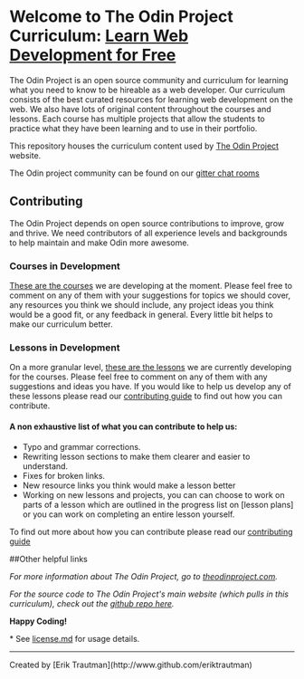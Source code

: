# Welcome to The Odin Project Curriculum: [Learn Web Development for Free](http://theodinproject.com)

The Odin Project is an open source community and curriculum for learning what you need to know to be hireable as a web developer. Our curriculum consists of the best curated resources for learning web development on the web. We also have lots of original content throughout the courses and lessons. Each course has multiple projects that allow the students to practice what they have been learning and to use in their portfolio.

This repository houses the curriculum content used by [The Odin Project](http://theodinproject.com) website.

The Odin project community can be found on our [gitter chat rooms](https://gitter.im/TheOdinProject/theodinproject)

## Contributing
The Odin Project depends on open source contributions to improve, grow and thrive. We need contributors of all experience levels and backgrounds to help maintain and make Odin more awesome.

### Courses in Development
[These are the courses](https://github.com/TheOdinProject/curriculum/issues?utf8=%E2%9C%93&q=is%3Aissue%20is%3Aopen%20label%3A%22course%20overview%22%20) we are developing at the moment. Please feel free to comment on any of them with your suggestions for topics we should cover, any resources you think we should include, any project ideas you think would be a good fit, or any feedback in general. Every little bit helps to make our curriculum better.

### Lessons in Development
On a more granular level, [these are the lessons](https://github.com/TheOdinProject/curriculum/issues?utf8=%E2%9C%93&q=is%3Aissue%20is%3Aopen%20label%3A%22new%20lesson%22%20) we are currently developing for the courses. Please feel free to comment on any of them with any suggestions and ideas you have. If you would like to help us develop any of these lessons please read our [contributing guide](https://github.com/TheOdinProject/curriculum/wiki/Contributing-Guide) to find out how you can contribute.

#### A non exhaustive list of what you can contribute to help us:
* Typo and grammar corrections.
* Rewriting lesson sections to make them clearer and easier to understand.
* Fixes for broken links.
* New resource links you think would make a lesson better
* Working on new lessons and projects, you can can choose to work on parts of a lesson which are outlined in the progress list on [lesson plans] or you can work on completing an entire lesson yourself.

To find out more about how you can contribute please read our [contributing guide](https://github.com/TheOdinProject/curriculum/wiki/Contributing-Guide)

##Other helpful links

*For more information about The Odin Project, go to [theodinproject.com](http://theodinproject.com).*

*For the source code to The Odin Project's main website (which pulls in this curriculum), check out the [github repo here](http://github.com/theodinproject/theodinproject).*

**Happy Coding!**

\* See [license.md](https://github.com/TheOdinProject/curriculum/blob/master/license.md) for usage details.

<hr>
Created by [Erik Trautman](http://www.github.com/eriktrautman)
